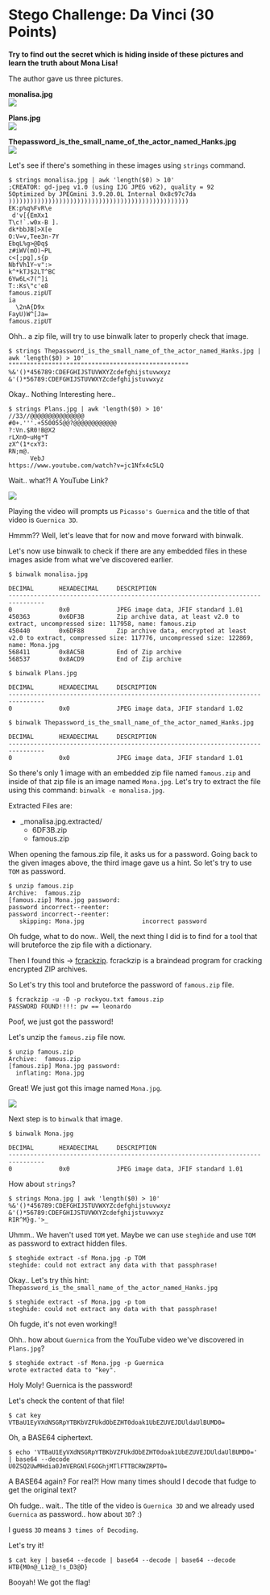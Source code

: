 # Stego Challenge: Da Vinci (30 Points)

**Try to find out the secret which is hiding inside of these pictures and learn the truth about Mona Lisa!**

The author gave us three pictures.

**monalisa.jpg**<br>
<img src="monalisa.jpg">

**Plans.jpg**<br>
<img src="Plans.jpg">

**Thepassword_is_the_small_name_of_the_actor_named_Hanks.jpg**<br>
<img src="Thepassword_is_the_small_name_of_the_actor_named_Hanks.jpg">

Let's see if there's something in these images using `strings` command.

```
$ strings monalisa.jpg | awk 'length($0) > 10'
;CREATOR: gd-jpeg v1.0 (using IJG JPEG v62), quality = 92
5Optimized by JPEGmini 3.9.20.0L Internal 0x8c97c7da
))))))))))))))))))))))))))))))))))))))))))))))))))
EK:p%q%FvR\e
 d'v[{EmXx1
T\c!`.w0x-B ].
dk*bbJB[>X[e
O:V=v,Tee3n-7Y
EbqL%g>@Dq$
z#iWV(mO)~PL
c<[;pg],s{p
NbfVh1Y~v":>
k^*kTJ$2LT^BC
6Yw6L<7(^]i
T::Ks\"c'e8
famous.zipUT
ia
  \2nA{D9x
FayU)W^[Ja=
famous.zipUT
```

Ohh.. a zip file, will try to use binwalk later to properly check that image.

```
$ strings Thepassword_is_the_small_name_of_the_actor_named_Hanks.jpg | awk 'length($0) > 10'
""""""""""""""""""""""""""""""""""""""""""""""""""
%&'()*456789:CDEFGHIJSTUVWXYZcdefghijstuvwxyz
&'()*56789:CDEFGHIJSTUVWXYZcdefghijstuvwxyz
```

Okay.. Nothing Interesting here..

```
$ strings Plans.jpg | awk 'length($0) > 10'
//33//@@@@@@@@@@@@@@@
#0+.'''.+550055@@?@@@@@@@@@@@@
?:Vn.$R0!B@X2
rLXn0~uHg*T
zX^(1*cxY3:
RN;m@.
      VebJ
https://www.youtube.com/watch?v=jc1Nfx4c5LQ
```

Wait.. what?! A YouTube Link? 

<img src="youtube.jpg">

Playing the video will prompts us `Picasso's Guernica` and the title of that video is `Guernica 3D`.

Hmmm?? Well, let's leave that for now and move forward with binwalk.

Let's now use binwalk to check if there are any embedded files in these images aside from what we've discovered earlier.

```
$ binwalk monalisa.jpg 

DECIMAL       HEXADECIMAL     DESCRIPTION
--------------------------------------------------------------------------------
0             0x0             JPEG image data, JFIF standard 1.01
450363        0x6DF3B         Zip archive data, at least v2.0 to extract, uncompressed size: 117958, name: famous.zip
450440        0x6DF88         Zip archive data, encrypted at least v2.0 to extract, compressed size: 117776, uncompressed size: 122869, name: Mona.jpg
568411        0x8AC5B         End of Zip archive
568537        0x8ACD9         End of Zip archive
```

```
$ binwalk Plans.jpg 

DECIMAL       HEXADECIMAL     DESCRIPTION
--------------------------------------------------------------------------------
0             0x0             JPEG image data, JFIF standard 1.02
```

```
$ binwalk Thepassword_is_the_small_name_of_the_actor_named_Hanks.jpg 

DECIMAL       HEXADECIMAL     DESCRIPTION
--------------------------------------------------------------------------------
0             0x0             JPEG image data, JFIF standard 1.01
```

So there's only 1 image with an embedded zip file named `famous.zip` and inside of that zip file is an image named `Mona.jpg`. 
Let's try to extract the file using this command: `binwalk -e monalisa.jpg`.

Extracted Files are:
- _monalisa.jpg.extracted/
  - 6DF3B.zip
  - famous.zip

When opening the famous.zip file, it asks us for a password. Going back to the given images above, the third image gave us a hint. So let's try to use `TOM` as password.

```
$ unzip famous.zip 
Archive:  famous.zip
[famous.zip] Mona.jpg password: 
password incorrect--reenter: 
password incorrect--reenter: 
   skipping: Mona.jpg                incorrect password
```

Oh fudge, what to do now.. Well, the next thing I did is to find for a tool that will bruteforce the zip file with a dictionary.

Then I found this -> [fcrackzip](https://github.com/hyc/fcrackzip).
fcrackzip is a braindead program for cracking encrypted ZIP archives.

So Let's try this tool and bruteforce the password of `famous.zip` file.

```
$ fcrackzip -u -D -p rockyou.txt famous.zip 
PASSWORD FOUND!!!!: pw == leonardo
```

Poof, we just got the password!

Let's unzip the `famous.zip` file now.

```
$ unzip famous.zip 
Archive:  famous.zip
[famous.zip] Mona.jpg password: 
  inflating: Mona.jpg
```

Great! We just got this image named `Mona.jpg`.

<img src="Mona.jpg">

Next step is to `binwalk` that image.

```
$ binwalk Mona.jpg 

DECIMAL       HEXADECIMAL     DESCRIPTION
--------------------------------------------------------------------------------
0             0x0             JPEG image data, JFIF standard 1.01
```

How about `strings`?

```
$ strings Mona.jpg | awk 'length($0) > 10'
%&'()*456789:CDEFGHIJSTUVWXYZcdefghijstuvwxyz
&'()*56789:CDEFGHIJSTUVWXYZcdefghijstuvwxyz
RIR^M}g.'>_
```

Uhmm.. We haven't used `TOM` yet. Maybe we can use `steghide` and use `TOM` as password to extract hidden files.

```
$ steghide extract -sf Mona.jpg -p TOM
steghide: could not extract any data with that passphrase!
```

Okay.. Let's try this hint: `Thepassword_is_the_small_name_of_the_actor_named_Hanks.jpg`

```
$ steghide extract -sf Mona.jpg -p tom
steghide: could not extract any data with that passphrase!
```

Oh fugde, it's not even working!!

Ohh.. how about `Guernica` from the YouTube video we've discovered in `Plans.jpg`?

```
$ steghide extract -sf Mona.jpg -p Guernica
wrote extracted data to "key".
```

Holy Moly! Guernica is the password!

Let's check the content of that file!

```
$ cat key 
VTBaU1EyVXdNSGRpYTBKbVZFUkdObEZHT0doak1UbEZUVEJDUldaUlBUMD0=
```

Oh, a BASE64 ciphertext.

```
$ echo 'VTBaU1EyVXdNSGRpYTBKbVZFUkdObEZHT0doak1UbEZUVEJDUldaUlBUMD0=' | base64 --decode
U0ZSQ2UwMHdia0JmVERGNlFGOGhjMTlFTTBCRWZRPT0=
```

A BASE64 again? For real?! How many times should I decode that fudge to get the original text?

Oh fudge.. wait.. The title of the video is `Guernica 3D` and we already used `Guernica` as password.. how about `3D`? :)

I guess `3D` means `3 times of Decoding`.

Let's try it!

```
$ cat key | base64 --decode | base64 --decode | base64 --decode
HTB{M0n@_L1z@_!s_D3@D}
```

Booyah! We got the flag!
